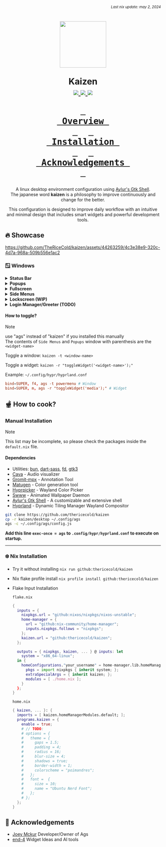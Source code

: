 ###### *<div align=right><sub>Last nix update: may 2, 2024</sub></div>*

<h1 align=center>
  <img src='https://github.com/thericecold/dots/blob/main/assets/ibu-circle.png' width='150px'/>

  Kaizen<br />
  <a href='https://nixos.org'>
    <img src='https://img.shields.io/badge/NixOS-unstable-blue.svg?style=for-the-badge&labelColor=1b1e28&logo=NixOS&logoColor=add7ff&color=add7ff'>
  </a>
  <a href='https://github.com/TheRiceCold/kaizen'>
    <img src='https://img.shields.io/github/languages/code-size/thericecold/kaizen?color=5de4c7&labelColor=1b1e28&style=for-the-badge&logo=github&logoColor=5de4c7'>
  </a>
  <a href='https://github.com/TheRiceCold/kaizen/stargazers'>
    <img src='https://img.shields.io/github/stars/thericecold/kaizen?color=fcc5e9&labelColor=1b1e28&style=for-the-badge&logo=starship&logoColor=fcc5e9'>
  </a>

  **[<kbd> <br> Overview <br> </kbd>](#-overview)** 
  **[<kbd> <br> Installation <br> </kbd>](#-how-to-cook)** 
  **[<kbd> <br> Acknowledgements&nbsp; <br> </kbd>](#-Acknowledgements)**

</h1>
<p align=center>
  A linux desktop environment configuration using <a href='https://github.com/aylur/ags'>Aylur's Gtk Shell</a>.<br/>
  The japanese word <b>kaizen</b> is a philosophy to improve continuously and change for the better.<br />
</p>

<p align=center>
  This configuration is designed to improve daily workflow with an intuitive and minimal design that includes smart widgets and powerful development tools.
</p>

## 🔥 Showcase

https://github.com/TheRiceCold/kaizen/assets/44263259/4c3e38e9-320c-4d7a-968a-509b556e1ac2

### 🪟 Windows

<details>
  <summary><b>Status Bar</b></summary>

- **Right Buttons**
  - Logo Icon: Toggles launcher window
  - Workspace: Toggles workspaces overview window
  - Extend Button
    - Window Options
      - Fullscreen, Toggle Float, Center Layout, Quit
      - Floats Only: Pin and Center
    - Developer Tools
      - API Tools: Opens API Tools Side Menu
      - Android: Starts and opens BlissOS VM. [view my setup]()
      - Debian: Starts Debian Container. [view my setup]()
      - Windows 11: Opens Windows 11 VM. [view my setup]()
    - Shortcuts: Opens shortcuts window.
    - Help: Opens the wiki page.
- **Left Buttons**: 
  - Extend Button
    - Draw: Starts annotation/drawing tool.
    - Colors: Toggles color popup widget.
    - Keys: Key/keyboard options.
    - Zoom: Zoom toggle options.
    - Record: Screen record options.
    - Snip: Screenshot options.
  - System Tray Applications
  - Control Button: Toggles quicksettings side menu widget
  - Date Button: Toggles Date sidemenu widget
  - Power Button: Opens Powermenu window 
- **Middle Status**: 
  > [!NOTE] Click to open Media player popup and scroll up/down to switch between player and visualizer.

</details>

<details>
  <summary><b>Popups</b></summary>
  <ul>
    <li><b>Dock(dock)</b></li>
    <li><b>Keyboard(keyboard)</b></li>
    <li><b>Indicator</b></li>
    <li><b>Color Tool(color)</b></li>
    <li><b>Media Player(media)</b></li>
    <li><b>Notifications</b></li>
    <li><b>Annotation Tools(annotation)</b></li>
  </ul>
</details>

<details>
  <summary><b>Fullscreen</b></summary>

- **Overview**
- **Shortcuts**
- **Power Menu**

</details>

<details>
  <summary><b>Side Menus</b></summary>

- **API Tools (apis)**
  - Google Gemini
  - OpenAI ChatGPT
- **Date menu (date)**: 
  - Calendar
  - Weather and Forecast
  - Agenda/Todo List
  - Pomodoro
  - Events
- **Quick settings (quicksettings)**: 
  - Notification List 
  - Wifi List
  - Bluetooth List,
  - Sound and Audio Settings
  - Display Settings

</details>

<details>
  <summary><b>Lockscreen (WIP)</b></summary>
</details>
<details>
  <summary><b>Login Manager/Greeter (TODO)</b></summary>
</details>

#### How to toggle?
> [!NOTE] 
> use "ags" instead of "kaizen" if you installed this manually<br/>
> The contents of `Side Menus` and `Popups` window with parenthesis are the `<widget-name>`

Toggle a window: `kaizen -t <window-name>`

Toggle a widget: `kaizen -r "toggleWidget('<widget-name>');"`

Example: `~/.config/hypr/hyprland.conf`
``` conf
bind=SUPER, f4, ags -t powermenu # Window
bind=SUPER, m, ags -r "toggleWidget('media');" # Widget
```

## 🫕 How to cook?
### Manual Installation
> [!NOTE]
> This list may be incomplete, so please check the packages inside the `default.nix` file.
#### Dependencies
- Utilities: [bun], [dart-sass], [fd], [gtk3]
- [Cava] - Audio visualizer
- [Gromit-mpx] - Annotation Tool
- [Matugen] - Color generation tool
- [Hyprpicker] - Wayland Color Picker
- [Swww] - Animated Wallpaper Daemon
- [Aylur's Gtk Shell][ags] - A customizable and extensive shell
- [Hyprland] - Dynamic Tiling Manager Wayland Compositor
``` bash
git clone https://github.com/thericecold/kaizen
cp -r kaizen/desktop ~/.config/ags
ags -c ~/.config/ags/config.js
```

**Add this line `exec-once = ags` to `.config/hypr/hyprland.conf` to execute on startup.**

---

### ❄️ Nix Installation
- Try it without installing `nix run github:thericecold/kaizen`
- Nix flake profile install `nix profile install github:thericecold/kaizen`
- Flake Input Installation

    `flake.nix`
    ``` nix
    {
      inputs = {    
        nixpkgs.url = "github:nixos/nixpkgs/nixos-unstable";
        home-manager = {
          url = "github:nix-community/home-manager";
          inputs.nixpkgs.follows = "nixpkgs";
        };
        kaizen.url = "github:thericecold/kaizen";
      };

      outputs = { nixpkgs, kaizen, ... } @ inputs: let
        system = "x86_64-linux";
      in {
        homeConfigurations."your_username" = home-manager.lib.homeManagerConfiguration {
          pkgs = import nixpkgs { inherit system; };
          extraSpecialArgs = { inherit kaizen; };
          modules = [ ./home.nix ];
        }
      };
    }
    ```
    `home.nix`
    ``` nix
    { kaizen, ... }: {
      imports = [ kaizen.homeManagerModules.default; ]; 
      programs.kaizen = {
        enable = true;
        # // TODO:
        # options = {
        #   theme = {
        #     gaps = 1.5;
        #     padding = 4;
        #     radius = 16;
        #     blur-size = 4;
        #     shadows = true;
        #     border-width = 1;
        #     colorscheme = "poimandres";
        #   };
        #   font =  {
        #     size = 10;
        #     name = "Ubuntu Nerd Font";
        #   };
        # };
      };
    }
    ```

## 🙏 Acknowledgements
- [Joey Mckur](https://github.com/aylur/dotfiles) Developer/Owner of Ags
- [end-4](https://github.com/end-4/dots-hyprland) Widget Ideas and AI tools

[gtk3]: https://docs.gtk.org/gtk3
[bun]: https://github.com/oven-sh/bun
[fd]: https://github.com/sharkdp/fd
[ags]: https://github.com/aylur/ags
[swww]: https://github.com/LGFae/swww
[cava]: https://github.com/karlstav/cava
[matugen]: https://github.com/InioX/matugen
[dart-sass]: https://github.com/sass/dart-sass
[hyprland]: https://github.com/hyprwm/Hyprland
[gromit-mpx]: https://github.com/bk138/gromit-mpx
[hyprpicker]: https://github.com/hyprwm/hyprpicker
